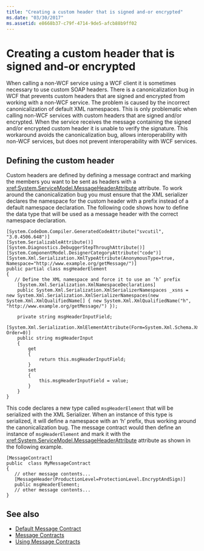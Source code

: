 ```yaml
---
title: "Creating a custom header that is signed and-or encrypted"
ms.date: "03/30/2017"
ms.assetid: e8668b37-c79f-4714-9de5-afcb88b9ff02
---
```

# Creating a custom header that is signed and-or encrypted
When calling a non-WCF service using a WCF client it is sometimes necessary to use custom SOAP headers. There is a canonicalization bug in WCF that prevents custom headers that are signed and encrypted from working with a non-WCF service. The problem is caused by the incorrect canonicalization of default XML namespaces. This is only problematic when calling non-WCF services with custom headers that are signed and/or encrypted.  When the service receives the message containing the signed and/or encrypted custom header it is unable to verify the signature. This workaround avoids the canonicalization bug, allows interoperability with non-WCF services, but does not prevent interoperability with WCF services.  
  
## Defining the custom header  
 Custom headers are defined by defining a message contract and marking the members you want to be sent as headers with a <xref:System.ServiceModel.MessageHeaderAttribute> attribute. To work around the canonicalization bug you must ensure that the XML serializer declares the namespace for the custom header with a prefix instead of a default namespace declaration. The following code shows how to define the data type that will be used as a message header with the correct namespace declaration.  
  
```  
[System.CodeDom.Compiler.GeneratedCodeAttribute("svcutil", "3.0.4506.648")]  
[System.SerializableAttribute()]  
[System.Diagnostics.DebuggerStepThroughAttribute()]  
[System.ComponentModel.DesignerCategoryAttribute("code")]  
[System.Xml.Serialization.XmlTypeAttribute(AnonymousType=true, Namespace="http://www.example.org/getMessage/")]  
public partial class msgHeaderElement  
{  
   // Define the XML namespace and force it to use an ‘h’ prefix  
    [System.Xml.Serialization.XmlNamespaceDeclarations]  
    public System.Xml.Serialization.XmlSerializerNamespaces _xsns = new System.Xml.Serialization.XmlSerializerNamespaces(new System.Xml.XmlQualifiedName[] { new System.Xml.XmlQualifiedName("h", "http://www.example.org/getMessage/") });  
  
    private string msgHeaderInputField;  
  [System.Xml.Serialization.XmlElementAttribute(Form=System.Xml.Schema.XmlSchemaForm.Unqualified, Order=0)]  
    public string msgHeaderInput  
    {  
        get  
        {  
            return this.msgHeaderInputField;  
        }  
        set  
        {  
            this.msgHeaderInputField = value;  
        }  
    }  
}  
```  
  
 This code declares a new type called `msgHeaderElement` that will be serialized with the XML Serializer. When an instance of this type is serialized, it will define a namespace with an ‘h’ prefix, thus working around the canonicalization bug.  The message contract would then define an instance of `msgHeaderElement` and mark it with the <xref:System.ServiceModel.MessageHeaderAttribute> attribute as shown in the following example.  
  
```  
[MessageContract]  
public  class MyMessageContract  
{  
   // other message contents...  
   [MessageHeader(ProductionLevel=ProtectionLevel.EncryptAndSign)]  
   public msgHeaderElement;  
   // other message contents...  
}  
```  
  
## See also
- [Default Message Contract](../../../../docs/framework/wcf/samples/default-message-contract.md)
- [Message Contracts](../../../../docs/framework/wcf/samples/message-contracts.md)
- [Using Message Contracts](../../../../docs/framework/wcf/feature-details/using-message-contracts.md)
